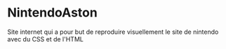 # NintendoAston

Site internet qui a pour but de reproduire visuellement le site de nintendo avec du CSS et de l'HTML

